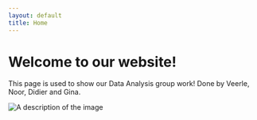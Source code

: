 ```yaml
---
layout: default
title: Home
---
```


# Welcome to our website!

This page is used to show our Data Analysis group work! Done by Veerle, Noor, Didier and Gina.

![A description of the image](photos/photo1.jpg)
